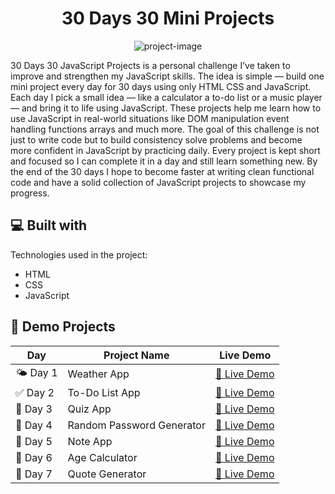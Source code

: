 <h1 align="center" id="title">30 Days 30 Mini Projects</h1>

<p align="center"><img src="https://socialify.git.ci/Praaanaav/30-Days-30-Mini-Project-JS/image?custom_language=JavaScript&amp;font=Bitter&amp;language=1&amp;name=1&amp;owner=1&amp;theme=Light" alt="project-image"></p>

<p id="description">30 Days 30 JavaScript Projects is a personal challenge I’ve taken to improve and strengthen my JavaScript skills. The idea is simple — build one mini project every day for 30 days using only HTML CSS and JavaScript. Each day I pick a small idea — like a calculator a to-do list or a music player — and bring it to life using JavaScript. These projects help me learn how to use JavaScript in real-world situations like DOM manipulation event handling functions arrays and much more. The goal of this challenge is not just to write code but to build consistency solve problems and become more confident in JavaScript by practicing daily. Every project is kept short and focused so I can complete it in a day and still learn something new. By the end of the 30 days I hope to become faster at writing clean functional code and have a solid collection of JavaScript projects to showcase my progress.</p>

  
  
<h2>💻 Built with</h2>

Technologies used in the project:

*   HTML
*   CSS
*   JavaScript

## 🚀 Demo Projects

| Day        | Project Name     | Live Demo |
|------------|------------------|-----------|
| 🌤️ Day 1   | Weather App      | <a href="https://praaanaav.github.io/30-Days-30-Mini-Project-JS/Project-1(%20Weather%20App)/" target="_blank">🔗 Live Demo</a> |
| ✅ Day 2   | To-Do List App   | <a href="https://praaanaav.github.io/30-Days-30-Mini-Project-JS/Project-2(To-Do%20List%20App)/" target="_blank">🔗 Live Demo</a> |
| 🧠 Day 3   | Quiz App         | <a href="https://praaanaav.github.io/30-Days-30-Mini-Project-JS/Project-3(Quiz%20App)/" target="_blank">🔗 Live Demo</a> |
| 🔐 Day 4   | Random Password Generator | <a href="https://praaanaav.github.io/30-Days-30-Mini-Project-JS/Project-4(Random password generator)/" target="_blank">🔗 Live Demo</a> |
| 📝 Day 5   | Note App         | <a href="https://praaanaav.github.io/30-Days-30-Mini-Project-JS/Project-5(Note APP)/" target="_blank">🔗 Live Demo</a> |
| 🎂 Day 6   | Age Calculator   | <a href="https://praaanaav.github.io/30-Days-30-Mini-Project-JS/Project-6(Age Calculator App)/" target="_blank">🔗 Live Demo</a> |
| 💬 Day 7   | Quote Generator  | <a href="https://praaanaav.github.io/30-Days-30-Mini-Project-JS/Project-7(Quote Generator)/" target="_blank">🔗 Live Demo</a> |



